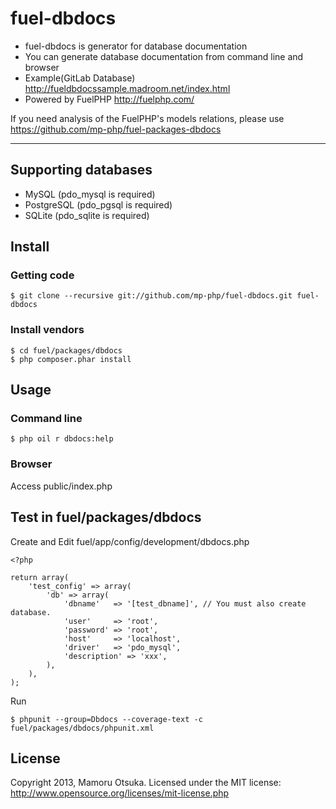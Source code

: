 # fuel-dbdocs

* fuel-dbdocs is generator for database documentation
* You can generate database documentation from command line and browser
* Example(GitLab Database) http://fueldbdocssample.madroom.net/index.html
* Powered by FuelPHP http://fuelphp.com/

If you need analysis of the FuelPHP's models relations, please use https://github.com/mp-php/fuel-packages-dbdocs

---

## Supporting databases

* MySQL (pdo_mysql is required)
* PostgreSQL (pdo_pgsql is required)
* SQLite (pdo_sqlite is required)

## Install

### Getting code

	$ git clone --recursive git://github.com/mp-php/fuel-dbdocs.git fuel-dbdocs

### Install vendors

	$ cd fuel/packages/dbdocs
	$ php composer.phar install

## Usage

### Command line

	$ php oil r dbdocs:help

### Browser

Access public/index.php

## Test in fuel/packages/dbdocs

Create and Edit fuel/app/config/development/dbdocs.php

	<?php

	return array(
		'test_config' => array(
			'db' => array(
	            'dbname'   => '[test_dbname]', // You must also create database.
				'user'     => 'root',
				'password' => 'root',
				'host'     => 'localhost',
				'driver'   => 'pdo_mysql',
				'description' => 'xxx',
			),
		),
	);

Run

	$ phpunit --group=Dbdocs --coverage-text -c fuel/packages/dbdocs/phpunit.xml

## License

Copyright 2013, Mamoru Otsuka. Licensed under the MIT license: http://www.opensource.org/licenses/mit-license.php
